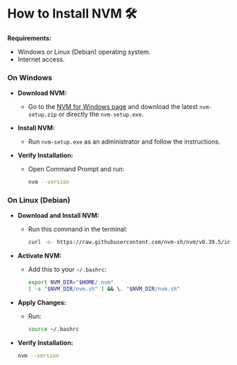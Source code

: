 # How to Install NVM 🛠️

**Requirements:**
- Windows or Linux (Debian) operating system.
- Internet access.

### On Windows

- **Download NVM:**
  - Go to the [NVM for Windows page](https://github.com/coreybutler/nvm-windows/releases) and download the latest `nvm-setup.zip` or directly the `nvm-setup.exe`.

- **Install NVM:**
  - Run `nvm-setup.exe` as an administrator and follow the instructions.

- **Verify Installation:**
  - Open Command Prompt and run:
    ```bash
    nvm --version
    ```

### On Linux (Debian)

- **Download and Install NVM:**
  - Run this command in the terminal:
    ```bash
    curl -o- https://raw.githubusercontent.com/nvm-sh/nvm/v0.39.5/install.sh | bash
    ```

- **Activate NVM:**
  - Add this to your `~/.bashrc`:
    ```bash
    export NVM_DIR="$HOME/.nvm"
    [ -s "$NVM_DIR/nvm.sh" ] && \. "$NVM_DIR/nvm.sh"
    ```

- **Apply Changes:**
  - Run:
    ```bash
    source ~/.bashrc
    ```

- **Verify Installation:**
  ```bash
  nvm --version
